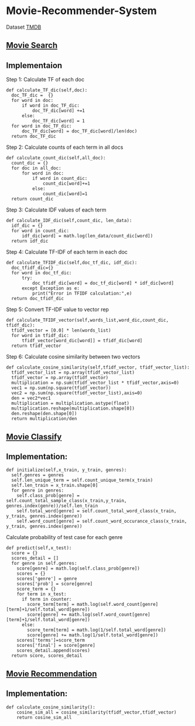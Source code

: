 # Movie-Recommender-System
Dataset [TMDB](https://www.kaggle.com/tmdb/tmdb-movie-metadata)

## [Movie Search](https://datamining-282603.ue.r.appspot.com/search)

## Implementaion

Step 1: Calculate TF of each doc
```
def calculate_TF_dic(self,doc):
  doc_TF_dic =  {}
  for word in doc:
      if word in doc_TF_dic:
          doc_TF_dic[word] +=1
      else:
          doc_TF_dic[word] = 1
  for word in doc_TF_dic:
      doc_TF_dic[word] = doc_TF_dic[word]/len(doc)
  return doc_TF_dic
```

Step 2: Calculate counts of each term in all docs
```
def calculate_count_dic(self,all_doc):
  count_dic = {}
  for doc in all_doc:
      for word in doc:
          if word in count_dic:
              count_dic[word]+=1
          else:
              count_dic[word]=1
  return count_dic
```

Step 3: Calculate IDF values of each term

```
def calculate_IDF_dic(self,count_dic, len_data):
  idf_dic = {}
  for word in count_dic:
      idf_dic[word] = math.log(len_data/count_dic[word])
  return idf_dic
```

Step 4:  Calculate TF-IDF of each term in each doc
```
def calculate_TFIDF_dic(self,doc_tf_dic, idf_dic):
  doc_tfidf_dic={}
  for word in doc_tf_dic:
      try:
          doc_tfidf_dic[word] = doc_tf_dic[word] * idf_dic[word]
      except Exception as e:
          print("Error in TFIDF calculation:",e)
  return doc_tfidf_dic
```

Step 5: Convert TF-IDF value to vector rep
```
def calculate_TFIDF_vector(self,words_list,word_dic,count_dic, tfidf_dic):
  tfidf_vector = [0.0] * len(words_list)
  for word in tfidf_dic:
      tfidf_vector[word_dic[word]] = tfidf_dic[word]
  return tfidf_vector
```
Step 6: Calculate cosine similarity between two vectors
```
def calculate_cosine_similarity(self,tfidf_vector, tfidf_vector_list):
  tfidf_vector_list = np.array(tfidf_vector_list)
  tfidf_vector = np.array(tfidf_vector)
  multiplication = np.sum(tfidf_vector_list * tfidf_vector,axis=0)
  vec1 = np.sum(np.square(tfidf_vector))
  vec2 = np.sum(np.square(tfidf_vector_list),axis=0)
  den = vec2*vec1
  multiplication = multiplication.astype(float)
  multiplication.reshape(multiplication.shape[0])
  den.reshape(den.shape[0])
  return multiplication/den
```

## [Movie Classify](https://datamining-282603.ue.r.appspot.com/classify)

## Implementation: 
```
def initialize(self,x_train, y_train, genres):
  self.genres = genres
  self.len_unique_term = self.count_unique_term(x_train)
  self.len_train = x_train.shape[0]
  for genre in genres:
    self.class_prob[genre] = self.count_total_sample_class(x_train,y_train, genres.index(genre))/self.len_train
    self.total_word[genre] = self.count_total_word_class(x_train, y_train, genres.index(genre))
    self.word_count[genre] = self.count_word_occurance_class(x_train, y_train, genres.index(genre))
```

Calculate probability of test case for each genre
```
def predict(self,x_test):
  score = {}
  scores_detail = []
  for genre in self.genres:
    score[genre] = math.log(self.class_prob[genre])
    scores = {}
    scores['genre'] = genre
    scores['prob'] = score[genre]
    score_term = {}
    for term in x_test:
      if term in counter:
        score_term[term] = math.log(self.word_count[genre][term]+1/self.total_word[genre])
        score[genre] += math.log(self.word_count[genre][term]+1/self.total_word[genre])
      else:
        score_term[term] = math.log(1/self.total_word[genre])
        score[genre] += math.log(1/self.total_word[genre])
    scores['terms']=score_term
    scores['final'] = score[genre]
    scores_detail.append(scores)
  return score, scores_detail
```

## [Movie Recommendation](https://datamining-282603.ue.r.appspot.com/recommendation)

## Implementation:
```
def calculate_cosine_similarity():
    cosine_sim_all = cosine_similarity(tfidf_vector,tfidf_vector)
    return cosine_sim_all
